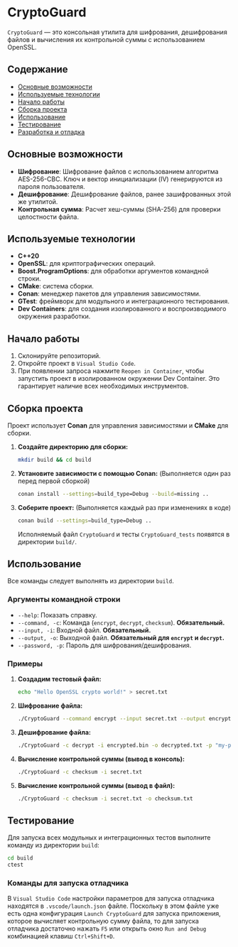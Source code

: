 # CryptoGuard

`CryptoGuard` — это консольная утилита для шифрования, дешифрования файлов и вычисления их контрольной суммы с использованием OpenSSL.

## Содержание
- [Основные возможности](#основные-возможности)
- [Используемые технологии](#используемые-технологии)
- [Начало работы](#начало-работы)
- [Сборка проекта](#сборка-проекта)
- [Использование](#использование)
- [Тестирование](#тестирование)
- [Разработка и отладка](#разработка-и-отладка)

## Основные возможности

*   **Шифрование**: Шифрование файлов с использованием алгоритма AES-256-CBC. Ключ и вектор инициализации (IV) генерируются из пароля пользователя.
*   **Дешифрование**: Дешифрование файлов, ранее зашифрованных этой же утилитой.
*   **Контрольная сумма**: Расчет хеш-суммы (SHA-256) для проверки целостности файла.

## Используемые технологии

*   **C++20**
*   **OpenSSL**: для криптографических операций.
*   **Boost.ProgramOptions**: для обработки аргументов командной строки.
*   **CMake**: система сборки.
*   **Conan**: менеджер пакетов для управления зависимостями.
*   **GTest**: фреймворк для модульного и интеграционного тестирования.
*   **Dev Containers**: для создания изолированного и воспроизводимого окружения разработки.

## Начало работы

1.  Склонируйте репозиторий.
2.  Откройте проект в `Visual Studio Code`.
3.  При появлении запроса нажмите `Reopen in Container`, чтобы запустить проект в изолированном окружении Dev Container. Это гарантирует наличие всех необходимых инструментов.

## Сборка проекта

Проект использует **Conan** для управления зависимостями и **CMake** для сборки.

1.  **Создайте директорию для сборки:**
    ```bash
    mkdir build && cd build
    ```

2.  **Установите зависимости с помощью Conan:**
    (Выполняется один раз перед первой сборкой)
    ```bash
    conan install --settings=build_type=Debug --build=missing ..
    ```

3.  **Соберите проект:**
    (Выполняется каждый раз при изменениях в коде)
    ```bash
    conan build --settings=build_type=Debug ..
    ```
    Исполняемый файл `CryptoGuard` и тесты `CryptoGuard_tests` появятся в директории `build/`.

## Использование

Все команды следует выполнять из директории `build`.

### Аргументы командной строки
*   `--help`: Показать справку.
*   `--command, -c`: Команда (`encrypt`, `decrypt`, `checksum`). **Обязательный.**
*   `--input, -i`: Входной файл. **Обязательный.**
*   `--output, -o`: Выходной файл. **Обязательный для `encrypt` и `decrypt`.**
*   `--password, -p`: Пароль для шифрования/дешифрования.

### Примеры

1.  **Создадим тестовый файл:**
    ```bash
    echo "Hello OpenSSL crypto world!" > secret.txt
    ```

2.  **Шифрование файла:**
    ```bash
    ./CryptoGuard --command encrypt --input secret.txt --output encrypted.bin --password "my-pass-123"
    ```

3.  **Дешифрование файла:**
    ```bash
    ./CryptoGuard -c decrypt -i encrypted.bin -o decrypted.txt -p "my-pass-123"
    ```

4.  **Вычисление контрольной суммы (вывод в консоль):**
    ```bash
    ./CryptoGuard -c checksum -i secret.txt
    ```

5.  **Вычисление контрольной суммы (вывод в файл):**
    ```bash
    ./CryptoGuard -c checksum -i secret.txt -o checksum.txt
    ```

## Тестирование
Для запуска всех модульных и интеграционных тестов выполните команду из директории `build`:
```bash
cd build
ctest
```

### Команды для запуска отладчика

В `Visual Studio Code` настройки параметров для запуска отладчика находятся в `.vscode/launch.json` файле. Поскольку в этом файле уже есть одна конфигурация `Launch CryptoGuard` для запуска приложения, которое вычисляет контрольную сумму файла, то для запуска отладчика достаточно нажать `F5` или открыть окно `Run and Debug` комбинацией клавиш `Ctrl+Shift+D`.
